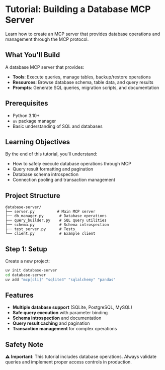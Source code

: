 # Tutorial: Building a Database MCP Server

Learn how to create an MCP server that provides database operations and management through the MCP protocol.

## What You'll Build

A database MCP server that provides:
- **Tools**: Execute queries, manage tables, backup/restore operations
- **Resources**: Browse database schema, table data, and query results
- **Prompts**: Generate SQL queries, migration scripts, and documentation

## Prerequisites

- Python 3.10+
- `uv` package manager
- Basic understanding of SQL and databases

## Learning Objectives

By the end of this tutorial, you'll understand:
- How to safely execute database operations through MCP
- Query result formatting and pagination
- Database schema introspection
- Connection pooling and transaction management

## Project Structure

```
database-server/
├── server.py          # Main MCP server
├── db_manager.py       # Database operations
├── query_builder.py    # SQL query utilities
├── schema.py           # Schema introspection
├── test_server.py      # Tests
└── client.py           # Example client
```

## Step 1: Setup

Create a new project:

```bash
uv init database-server
cd database-server
uv add "mcp[cli]" "sqlite3" "sqlalchemy" "pandas"
```

## Features

- **Multiple database support** (SQLite, PostgreSQL, MySQL)
- **Safe query execution** with parameter binding
- **Schema introspection** and documentation
- **Query result caching** and pagination
- **Transaction management** for complex operations

## Safety Note

⚠️ **Important**: This tutorial includes database operations. Always validate queries and implement proper access controls in production.
